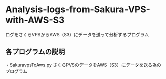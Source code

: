 # Analysis-logs-from-Sakura-VPS-with-AWS-S3
ログをさくらVPSからAWS（S3）にデータを送って分析するプログラム
## 各プログラムの説明
・SakuravpsToAws.py
さくらPVSのデータをAWS（S3）にデータを送る為のプログラム
